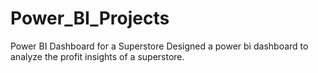 # Power_BI_Projects
Power BI Dashboard for a Superstore
Designed a power bi dashboard to analyze the profit insights of a superstore.
